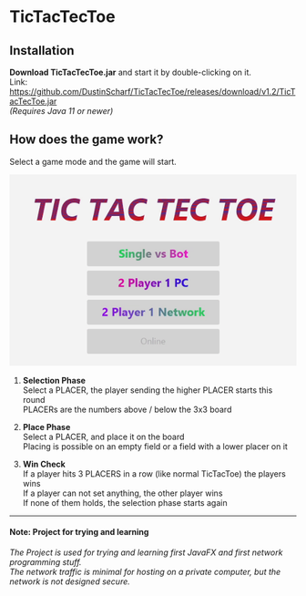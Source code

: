 # TicTacTecToe
## Installation
**Download TicTacTecToe.jar** and start it by double-clicking on it.<br>
Link: https://github.com/DustinScharf/TicTacTecToe/releases/download/v1.2/TicTacTecToe.jar <br>
_(Requires Java 11 or newer)_
## How does the game work?
Select a game mode and the game will start.

![Demo GIF could not load, alternatively read the tutorial below](gameDemo.gif)

1. **Selection Phase**<br>
Select a PLACER, the player sending the higher PLACER starts this round<br>
PLACERs are the numbers above / below the 3x3 board

2. **Place Phase**<br>
Select a PLACER, and place it on the board<br>
Placing is possible on an empty field or a field with a lower placer on it

3. **Win Check**<br>
If a player hits 3 PLACERS in a row (like normal TicTacToe) the players wins<br>
If a player can not set anything, the other player wins<br>
If none of them holds, the selection phase starts again

<hr>

#### Note: Project for trying and learning
_The Project is used for trying and learning first JavaFX and first network programming stuff.  
The network traffic is minimal for hosting on a private computer,
but the network is not designed secure._

